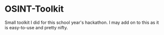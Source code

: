 # OSINT-Toolkit
Small toolkit I did for this school year's hackathon. I may add on to this as it is easy-to-use and pretty nifty.
